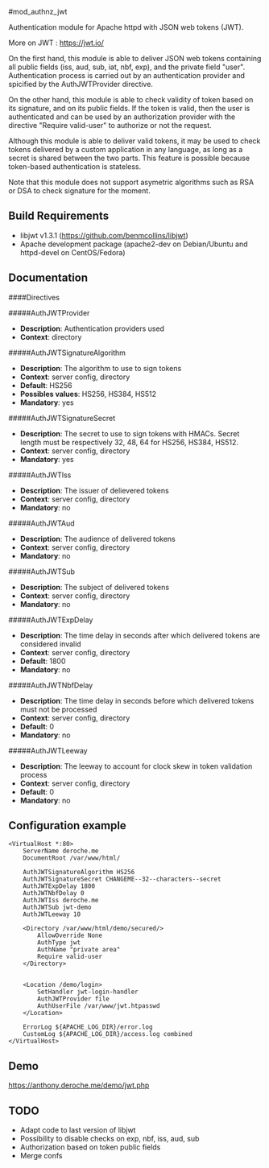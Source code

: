 #mod_authnz_jwt

Authentication module for Apache httpd with JSON web tokens (JWT).

More on JWT : https://jwt.io/

On the first hand, this module is able to deliver JSON web tokens containing all public fields (iss, aud, sub, iat, nbf, exp), and the private field "user". Authentication process is carried out by an authentication provider and spicified by the AuthJWTProvider directive.

On the other hand, this module is able to check validity of token based on its signature, and on its public fields. If the token is valid, then the user is authenticated and can be used by an authorization provider with the directive "Require valid-user" to authorize or not the request.

Although this module is able to deliver valid tokens, it may be used to check tokens delivered by a custom application in any language, as long as a secret is shared between the two parts. This feature is possible because token-based authentication is stateless.

Note that this module does not support asymetric algorithms such as RSA or DSA to check signature for the moment.

## Build Requirements

- libjwt v1.3.1 (https://github.com/benmcollins/libjwt)
- Apache development package (apache2-dev on Debian/Ubuntu and httpd-devel on CentOS/Fedora)

## Documentation

####Directives

#####AuthJWTProvider 

* **Description**: Authentication providers used
* **Context**: directory

#####AuthJWTSignatureAlgorithm 

* **Description**: The algorithm to use to sign tokens
* **Context**: server config, directory
* **Default**: HS256
* **Possibles values**: HS256, HS384, HS512
* **Mandatory**: yes

#####AuthJWTSignatureSecret 

* **Description**: The secret to use to sign tokens with HMACs. Secret length must be respectively 32, 48, 64 for HS256, HS384, HS512.
* **Context**: server config, directory
* **Mandatory**: yes

#####AuthJWTIss
* **Description**: The issuer of delievered tokens
* **Context**: server config, directory
* **Mandatory**: no

#####AuthJWTAud
* **Description**: The audience of delivered tokens
* **Context**: server config, directory
* **Mandatory**: no

#####AuthJWTSub
* **Description**: The subject of delivered tokens
* **Context**: server config, directory
* **Mandatory**: no

#####AuthJWTExpDelay 
* **Description**: The time delay in seconds after which delivered tokens are considered invalid
* **Context**: server config, directory
* **Default**: 1800
* **Mandatory**: no

#####AuthJWTNbfDelay 
* **Description**: The time delay in seconds before which delivered tokens must not be processed
* **Context**: server config, directory
* **Default**: 0
* **Mandatory**: no

#####AuthJWTLeeway 
* **Description**: The leeway to account for clock skew in token validation process
* **Context**: server config, directory
* **Default**: 0
* **Mandatory**: no

## Configuration example

~~~~
<VirtualHost *:80>
	ServerName deroche.me
	DocumentRoot /var/www/html/
	
	AuthJWTSignatureAlgorithm HS256
	AuthJWTSignatureSecret CHANGEME--32--characters--secret
	AuthJWTExpDelay 1800
	AuthJWTNbfDelay 0
	AuthJWTIss deroche.me
	AuthJWTSub jwt-demo
	AuthJWTLeeway 10

	<Directory /var/www/html/demo/secured/>
		AllowOverride None
		AuthType jwt
		AuthName "private area"
		Require valid-user
	</Directory>
	
	
	<Location /demo/login>
		SetHandler jwt-login-handler
		AuthJWTProvider file
		AuthUserFile /var/www/jwt.htpasswd
	</Location>

	ErrorLog ${APACHE_LOG_DIR}/error.log
	CustomLog ${APACHE_LOG_DIR}/access.log combined
</VirtualHost>		
~~~~

## Demo
<a href="https://anthony.deroche.me/demo/jwt.php" target="_blank">https://anthony.deroche.me/demo/jwt.php</a>

## TODO
- Adapt code to last version of libjwt
- Possibility to disable checks on exp, nbf, iss, aud, sub
- Authorization based on token public fields
- Merge confs
